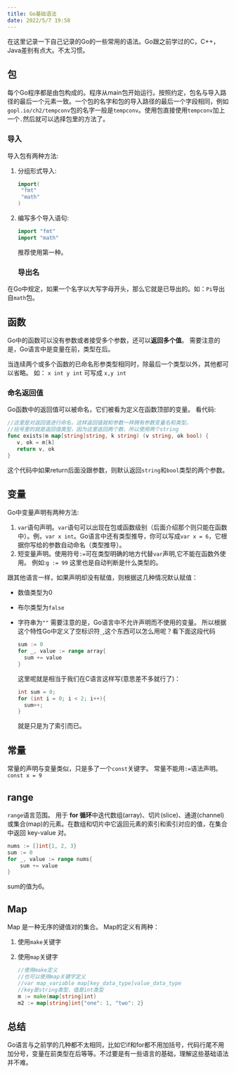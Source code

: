 ```yaml
---
title: Go基础语法
date: 2022/5/7 19:58
---
```

在这里记录一下自己记录的Go的一些常用的语法。Go跟之前学过的C，C++，Java差别有点大。不太习惯。

## 包

每个Go程序都是由包构成的。程序从main包开始运行。按照约定，包名与导入路径的最后一个元素一致。一个包的名字和包的导入路径的最后一个字段相同，例如`gopl.io/ch2/tempconv`包的名字一般是`tempconv`。使用包直接使用`tempconv`加上一个`.`然后就可以选择包里的方法了。
<!-- more -->

### 导入

导入包有两种方法:

1. 分组形式导入:
   
   ```go
   import(
    "fmt"
    "math"
   )
   ```
2. 编写多个导入语句:
   
   ```go
   import "fmt"
   import "math"
   ```
   
   推荐使用第一种。
   
   ### 导出名

在Go中规定，如果一个名字以大写字母开头，那么它就是已导出的。如：`Pi`导出自`math`包。

## 函数

Go中的函数可以没有参数或者接受多个参数，还可以**返回多个值**。
需要注意的是，Go语言中是变量在前，类型在后。

当连续两个或多个函数的已命名形参类型相同时，除最后一个类型以外，其他都可以省略。
如：
`x int y int` 可写成 `x,y int`

### 命名返回值

Go函数中的返回值可以被命名，它们被看为定义在函数顶部的变量。
看代码:

```go
//这里是对返回值进行命名，这样返回值就和参数一样拥有参数变量名和类型。
//括号里的就是返回值类型，因为这里返回两个数，所以使用两个string
func exists(m map[string]string, k string) (v string, ok bool) {
   v, ok = m[k]
   return v, ok
}
```

这个代码中如果return后面没跟参数，则默认返回`string`和`bool`类型的两个参数。

## 变量

Go中变量声明有两种方法:

1. `var`语句声明。`var`语句可以出现在包或函数级别（后面介绍那个则只能在函数中）。例，`var x int`。Go语言中还有类型推导，你可以写成`var x = 6`，它根据你写给的参数自动命名（类型推导）。
2. 短变量声明。使用符号`:=`可在类型明确的地方代替`var`声明,它不能在函数外使用。
   例如:`g := 99` 这里也是自动判断是什么类型的。

跟其他语言一样，如果声明却没有赋值，则根据这几种情况默认赋值：

- 数值类型为0
- 布尔类型为`false`
- 字符串为`""`
  需要注意的是，Go语言中不允许声明而不使用的变量。
  所以根据这个特性Go中定义了空标识符`_`,这个东西可以怎么用呢？看下面这段代码
  
  ```go
  sum := 0
  for _, value := range array{
    sum += value
  }
  ```
  
  这里呢就是相当于我们在C语言这样写(意思差不多就行了)：
  
  ```go
  int sum = 0;
  for (int i = 0; i < 2; i++){
    sum++;
  }
  ```
  
  就是只是为了索引而已。

## 常量

常量的声明与变量类似，只是多了一个`const`关键字。
常量不能用`:=`语法声明。
`const x = 9`

## range

`range`语言范围。
用于 **for 循环**中迭代数组(array)、切片(slice)、通道(channel)或集合(map)的元素。在数组和切片中它返回元素的索引和索引对应的值，在集合中返回 key-value 对。

```go
nums := []int{1, 2, 3}
sum := 0
for _, value := range nums{
    sum += value
}
```

sum的值为6。

## Map

Map 是一种无序的键值对的集合。
Map的定义有两种：

1. 使用`make`关键字
2. 使用`map`关键字
   
   ```go
   //使用make定义
   //也可以使用map关键字定义
   //var map_variable map[key_data_type]value_data_type
   //key是string类型，值是int类型
   m := make(map[string]int)
   m2 := map[string]int{"one": 1, "two": 2}
   ```

## 总结

Go语言与之前学的几种都不太相同，比如它if和for都不用加括号，代码行尾不用加分号，变量在前类型在后等等。不过要是有一些语言的基础，理解这些基础语法并不难。
